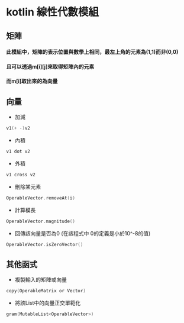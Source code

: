 kotlin 線性代數模組
=
矩陣
-
#### 此模組中，矩陣的表示位置與數學上相同，最左上角的元素為(1,1)而非(0,0)
#### 且可以透過m[i][j]來取得矩陣內的元素
#### 而m[i]取出來的為向量

向量
-

- 加減 
```kt
v1(+ -)v2
```
- 內積
```kt
v1 dot v2
```
- 外積
```kt
v1 cross v2
```
- 刪除某元素
```kt
OperableVector.removeAt(i)
```
- 計算模長
```kt
OperableVector.magnitude() 
```
- 回傳該向量是否為0 (在該程式中 0的定義是小於10^-8的值)
```kt
OperableVector.isZeroVector() 
```

其他函式
-
- 複製輸入的矩陣或向量
```kt
copy(OperableMatrix or Vector) 
```
- 將該List中的向量正交單範化
 ```kt
gram(MutableList<OperableVector>) 
```
